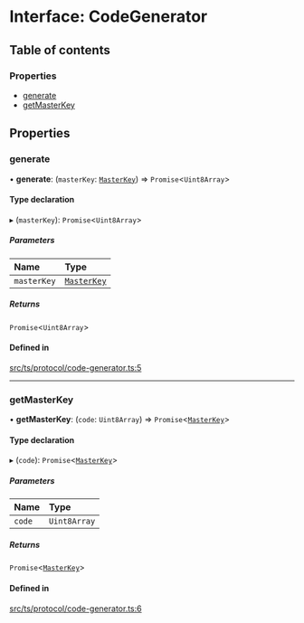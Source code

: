 # Interface: CodeGenerator

## Table of contents

### Properties

- [generate](CodeGenerator.md#generate)
- [getMasterKey](CodeGenerator.md#getmasterkey)

## Properties

### generate

• **generate**: (`masterKey`: [`MasterKey`](../classes/MasterKey.md)) => `Promise`<`Uint8Array`\>

#### Type declaration

▸ (`masterKey`): `Promise`<`Uint8Array`\>

##### Parameters

| Name | Type |
| :------ | :------ |
| `masterKey` | [`MasterKey`](../classes/MasterKey.md) |

##### Returns

`Promise`<`Uint8Array`\>

#### Defined in

[src/ts/protocol/code-generator.ts:5](https://gitlab.com/i3-market/code/wp3/t3.2/i3m-wallet-monorepo/-/blob/7bac7f16/packages/wallet-protocol/src/ts/protocol/code-generator.ts#L5)

___

### getMasterKey

• **getMasterKey**: (`code`: `Uint8Array`) => `Promise`<[`MasterKey`](../classes/MasterKey.md)\>

#### Type declaration

▸ (`code`): `Promise`<[`MasterKey`](../classes/MasterKey.md)\>

##### Parameters

| Name | Type |
| :------ | :------ |
| `code` | `Uint8Array` |

##### Returns

`Promise`<[`MasterKey`](../classes/MasterKey.md)\>

#### Defined in

[src/ts/protocol/code-generator.ts:6](https://gitlab.com/i3-market/code/wp3/t3.2/i3m-wallet-monorepo/-/blob/7bac7f16/packages/wallet-protocol/src/ts/protocol/code-generator.ts#L6)
